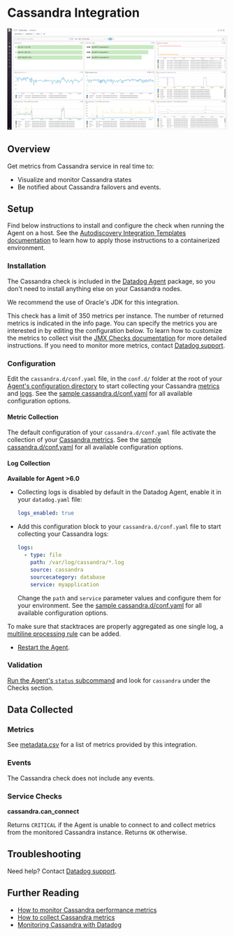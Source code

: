 # Cassandra Integration

![Cassandra default dashboard][1]

## Overview

Get metrics from Cassandra service in real time to:

* Visualize and monitor Cassandra states
* Be notified about Cassandra failovers and events.

## Setup

Find below instructions to install and configure the check when running the Agent on a host. See the [Autodiscovery Integration Templates documentation][2] to learn how to apply those instructions to a containerized environment.

### Installation

The Cassandra check is included in the [Datadog Agent][3] package, so you don't need to install anything else on your Cassandra nodes.

We recommend the use of Oracle's JDK for this integration.

This check has a limit of 350 metrics per instance. The number of returned metrics is indicated in the info page. You can specify the metrics you are interested in by editing the configuration below. To learn how to customize the metrics to collect visit the [JMX Checks documentation][4] for more detailed instructions. If you need to monitor more metrics, contact [Datadog support][5].

### Configuration

Edit the `cassandra.d/conf.yaml` file, in the `conf.d/` folder at the root of your [Agent's configuration directory][6] to start collecting your Cassandra [metrics](#metric-collection) and [logs](#log-collection).
See the [sample cassandra.d/conf.yaml][7] for all available configuration options.

#### Metric Collection

The default configuration of your `cassandra.d/conf.yaml` file activate the collection of your [Cassandra metrics](#metrics).
See the [sample  cassandra.d/conf.yaml][7] for all available configuration options.

#### Log Collection

**Available for Agent >6.0**

* Collecting logs is disabled by default in the Datadog Agent, enable it in your `datadog.yaml` file:

  ```yaml
  logs_enabled: true
  ```

* Add this configuration block to your `cassandra.d/conf.yaml` file to start collecting your Cassandra logs:

  ```yaml
  logs:
    - type: file
      path: /var/log/cassandra/*.log
      source: cassandra
      sourcecategory: database
      service: myapplication
  ```

  Change the `path` and `service` parameter values and configure them for your environment.
  See the [sample  cassandra.d/conf.yaml][7] for all available configuration options.

To make sure that stacktraces are properly aggregated as one single log, a [multiline processing rule][8] can be added.

* [Restart the Agent][9].

### Validation

[Run the Agent's `status` subcommand][10] and look for `cassandra` under the Checks section.

## Data Collected
### Metrics
See [metadata.csv][11] for a list of metrics provided by this integration.

### Events
The Cassandra check does not include any events.

### Service Checks
**cassandra.can_connect**

Returns `CRITICAL` if the Agent is unable to connect to and collect metrics from the monitored Cassandra instance. Returns `OK` otherwise.

## Troubleshooting
Need help? Contact [Datadog support][5].

## Further Reading

* [How to monitor Cassandra performance metrics][12]
* [How to collect Cassandra metrics][13]
* [Monitoring Cassandra with Datadog][14]

[1]: https://raw.githubusercontent.com/DataDog/integrations-core/master/cassandra/images/cassandra_dashboard.png
[2]: https://docs.datadoghq.com/agent/autodiscovery/integrations
[3]: https://app.datadoghq.com/account/settings#agent
[4]: https://docs.datadoghq.com/integrations/java
[5]: https://docs.datadoghq.com/help
[6]: https://docs.datadoghq.com/agent/guide/agent-configuration-files/?tab=agentv6#agent-configuration-directory
[7]: https://github.com/DataDog/integrations-core/blob/master/cassandra/datadog_checks/cassandra/data/conf.yaml.example
[8]: https://docs.datadoghq.com/logs/log_collection/?tab=tailexistingfiles#multi-line-aggregation
[9]: https://docs.datadoghq.com/agent/guide/agent-commands/?tab=agentv6#start-stop-and-restart-the-agent
[10]: https://docs.datadoghq.com/agent/guide/agent-commands/?tab=agentv6#agent-status-and-information
[11]: https://github.com/DataDog/integrations-core/blob/master/cassandra/metadata.csv
[12]: https://www.datadoghq.com/blog/how-to-monitor-cassandra-performance-metrics
[13]: https://www.datadoghq.com/blog/how-to-collect-cassandra-metrics
[14]: https://www.datadoghq.com/blog/monitoring-cassandra-with-datadog

